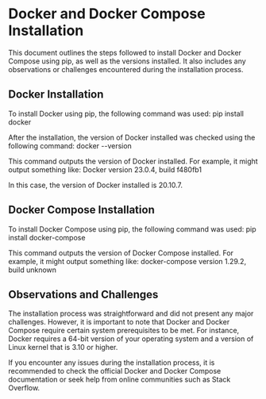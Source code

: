 # Docker and Docker Compose Installation

This document outlines the steps followed to install Docker and Docker Compose using pip, as well as the versions installed. It also includes any observations or challenges encountered during the installation process.

## Docker Installation

To install Docker using pip, the following command was used:
    pip install docker

After the installation, the version of Docker installed was checked using the following command:
    docker --version

This command outputs the version of Docker installed. For example, it might output something like:
    Docker version 23.0.4, build f480fb1

In this case, the version of Docker installed is 20.10.7.

## Docker Compose Installation

To install Docker Compose using pip, the following command was used:
    pip install docker-compose

This command outputs the version of Docker Compose installed. For example, it might output something like:
    docker-compose version 1.29.2, build unknown

## Observations and Challenges

The installation process was straightforward and did not present any major challenges. However, it is important to note that Docker and Docker Compose require certain system prerequisites to be met. For instance, Docker requires a 64-bit version of your operating system and a version of Linux kernel that is 3.10 or higher.

If you encounter any issues during the installation process, it is recommended to check the official Docker and Docker Compose documentation or seek help from online communities such as Stack Overflow. 
